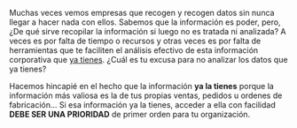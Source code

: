 ﻿---
UniqueId: fvCdagLVxY
Title: Datos como manzanas
Url: blog/datos-como-manzanas.html
Date: 2016-10-03T14:12:16.8538948+02:00
Description: "Muchas veces vemos empresas que recogen y recogen datos sin nunca llegar a hacer nada con ellos. Sabemos que la información es poder, pero, ¿De qué sirve recopilar la información si luego no es tratada ni analizada?"
Image: datos-como-manzanas.jpg
Id: 0

---
Muchas veces vemos empresas que recogen y recogen datos sin nunca llegar a hacer nada con ellos. Sabemos que la información es poder, pero, ¿De qué sirve recopilar la información si luego no es tratada ni analizada? A veces es por falta de tiempo o recursos y otras veces es por falta de herramientas que te faciliten el análisis efectivo de esta información corporativa que [ya tienes][1]. ¿Cuál es tu excusa para no analizar los datos que ya tienes?

Hacemos hincapié en el hecho que la información **ya la tienes** porque la información más valiosa es la de tus propias ventas, pedidos u ordenes de fabricación... Si esa información ya la tienes, acceder a ella con facilidad **DEBE SER UNA PRIORIDAD** de primer orden para tu organización.





[1]: http://businessintelligence.es/blog/dark-data.html "Los datos más importantes ya los tienes"